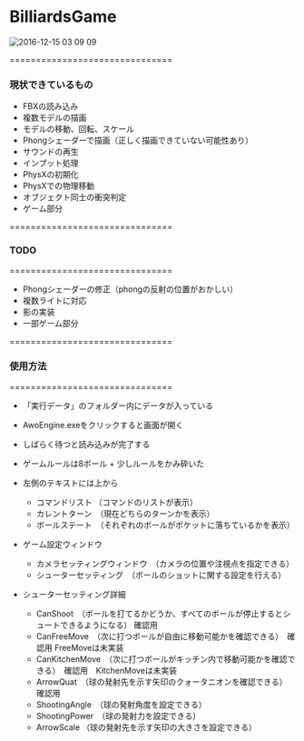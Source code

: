 # BilliardsGame

![2016-12-15 03 09 09](https://cloud.githubusercontent.com/assets/9264352/21194755/677a9262-c274-11e6-80de-4f556d837f92.png)

===============================
### 現状できているもの ###
* FBXの読み込み
* 複数モデルの描画
* モデルの移動、回転、スケール
* Phongシェーダーで描画（正しく描画できていない可能性あり）
* サウンドの再生
* インプット処理
* PhysXの初期化
* PhysXでの物理移動
* オブジェクト同士の衝突判定
* ゲーム部分

===============================
### TODO ###
===============================
* Phongシェーダーの修正（phongの反射の位置がおかしい）
* 複数ライトに対応
* 影の実装
* 一部ゲーム部分

===============================
### 使用方法 ###
===============================
* 「実行データ」のフォルダー内にデータが入っている

* AwoEngine.exeをクリックすると画面が開く

* しばらく待つと読み込みが完了する

* ゲームルールは8ボール + 少しルールをかみ砕いた

* 左側のテキストには上から
  * コマンドリスト （コマンドのリストが表示）
  * カレントターン　（現在どちらのターンかを表示）
  * ボールステート　（それぞれのボールがポケットに落ちているかを表示）

* ゲーム設定ウィンドウ
  * カメラセッティングウィンドウ　（カメラの位置や注視点を指定できる）
  * シューターセッティング　（ボールのショットに関する設定を行える）

* シューターセッティング詳細
  * CanShoot　（ボールを打てるかどうか、すべてのボールが停止するとシュートできるようになる） 確認用
  * CanFreeMove　（次に打つボールが自由に移動可能かを確認できる）　確認用 FreeMoveは未実装
  * CanKitchenMove　（次に打つボールがキッチン内で移動可能かを確認できる）　確認用　KitchenMoveは未実装
  * ArrowQuat　（球の発射先を示す矢印のクォータニオンを確認できる） 確認用
  * ShootingAngle　（球の発射角度を設定できる）
  * ShootingPower　（球の発射力を設定できる）
  * ArrowScale （球の発射先を示す矢印の大きさを設定できる）
